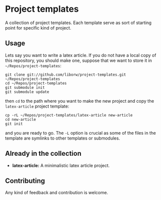 # Project templates
A collection of project templates. Each template serve as sort of starting point for specific kind of project.

## Usage

Lets say you want to write a latex article. If you do not have a local copy of this repository,
you should make one, suppose that we want to store it in `~/Repos/project-templates`:

    git clone git://github.com/liborw/project-templates.git ~/Repos/project-templates
    cd ~/Repos/project-templates
    git submodule init
    git submodule update

then `cd` to the path where you want to make the new project and copy the `latex-article` project template:

    cp -rL ~/Repos/project-templates/latex-article new-article
    cd new-article
    git init

and you are ready to go. The `-L` option is crucial as some of the files in the template are symlinks to other
templates or submodules.

## Already in the collection

  - **latex-article:** A minimalistic latex article project.

## Contributing
Any kind of feedback and contribution is welcome.
